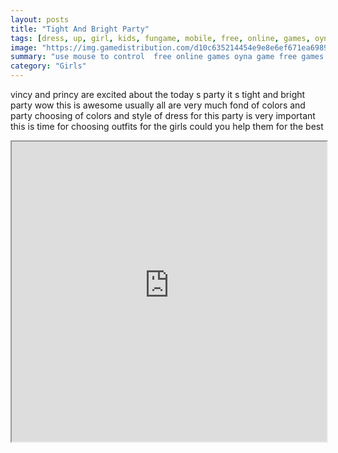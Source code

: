 ```yaml
---
layout: posts
title: "Tight And Bright Party"
tags: [dress, up, girl, kids, fungame, mobile, free, online, games, oyna, game, free, games, play, play, games]
image: "https://img.gamedistribution.com/d10c635214454e9e8e6ef671ea698917-512x384.jpeg"
summary: "use mouse to control  free online games oyna game free games play play games"
category: "Girls"
---
```


vincy and princy are excited about the today s party it s tight and bright party wow this is awesome usually all are very much fond of colors and party choosing of colors and style of dress for this party is very important this is time for choosing outfits for the girls could you help them for the best

<iframe width="100%" height="480px;" src="https://html5.gamedistribution.com/d10c635214454e9e8e6ef671ea698917/"></iframe>